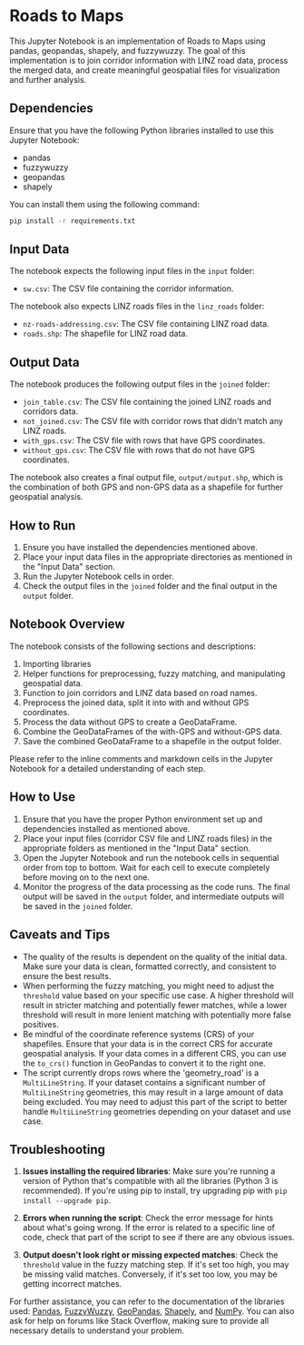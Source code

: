 # Roads to Maps

This Jupyter Notebook is an implementation of Roads to Maps using pandas, geopandas, shapely, and fuzzywuzzy. The goal of this implementation is to join corridor information with LINZ road data, process the merged data, and create meaningful geospatial files for visualization and further analysis.


## Dependencies

Ensure that you have the following Python libraries installed to use this Jupyter Notebook:

- pandas
- fuzzywuzzy
- geopandas
- shapely

You can install them using the following command:

```bash
pip install -r requirements.txt
```

## Input Data

The notebook expects the following input files in the `input` folder:

- `sw.csv`: The CSV file containing the corridor information.

The notebook also expects LINZ roads files in the `linz_roads` folder:

- `nz-roads-addressing.csv`: The CSV file containing LINZ road data.
- `roads.shp`: The shapefile for LINZ road data.

## Output Data

The notebook produces the following output files in the `joined` folder:

- `join_table.csv`: The CSV file containing the joined LINZ roads and corridors data.
- `not_joined.csv`: The CSV file with corridor rows that didn't match any LINZ roads.
- `with_gps.csv`: The CSV file with rows that have GPS coordinates.
- `without_gps.csv`: The CSV file with rows that do not have GPS coordinates.

The notebook also creates a final output file, `output/output.shp`, which is the combination of both GPS and non-GPS data as a shapefile for further geospatial analysis.


## How to Run

1. Ensure you have installed the dependencies mentioned above.
2. Place your input data files in the appropriate directories as mentioned in the "Input Data" section.
3. Run the Jupyter Notebook cells in order.
4. Check the output files in the `joined` folder and the final output in the `output` folder.


## Notebook Overview

The notebook consists of the following sections and descriptions:

1. Importing libraries
2. Helper functions for preprocessing, fuzzy matching, and manipulating geospatial data.
3. Function to join corridors and LINZ data based on road names.
4. Preprocess the joined data, split it into with and without GPS coordinates.
5. Process the data without GPS to create a GeoDataFrame.
6. Combine the GeoDataFrames of the with-GPS and without-GPS data.
7. Save the combined GeoDataFrame to a shapefile in the output folder.

Please refer to the inline comments and markdown cells in the Jupyter Notebook for a detailed understanding of each step.

## How to Use

1. Ensure that you have the proper Python environment set up and dependencies installed as mentioned above.
2. Place your input files (corridor CSV file and LINZ roads files) in the appropriate folders as mentioned in the "Input Data" section.
3. Open the Jupyter Notebook and run the notebook cells in sequential order from top to bottom. Wait for each cell to execute completely before moving on to the next one.
4. Monitor the progress of the data processing as the code runs. The final output will be saved in the `output` folder, and intermediate outputs will be saved in the `joined` folder.

## Caveats and Tips

- The quality of the results is dependent on the quality of the initial data. Make sure your data is clean, formatted correctly, and consistent to ensure the best results.
- When performing the fuzzy matching, you might need to adjust the `threshold` value based on your specific use case. A higher threshold will result in stricter matching and potentially fewer matches, while a lower threshold will result in more lenient matching with potentially more false positives.
- Be mindful of the coordinate reference systems (CRS) of your shapefiles. Ensure that your data is in the correct CRS for accurate geospatial analysis. If your data comes in a different CRS, you can use the `to_crs()` function in GeoPandas to convert it to the right one.
- The script currently drops rows where the 'geometry_road' is a `MultiLineString`. If your dataset contains a significant number of `MultiLineString` geometries, this may result in a large amount of data being excluded. You may need to adjust this part of the script to better handle `MultiLineString` geometries depending on your dataset and use case.

## Troubleshooting

1. **Issues installing the required libraries**: Make sure you're running a version of Python that's compatible with all the libraries (Python 3 is recommended). If you're using pip to install, try upgrading pip with `pip install --upgrade pip`. 

2. **Errors when running the script**: Check the error message for hints about what's going wrong. If the error is related to a specific line of code, check that part of the script to see if there are any obvious issues.

3. **Output doesn't look right or missing expected matches**: Check the `threshold` value in the fuzzy matching step. If it's set too high, you may be missing valid matches. Conversely, if it's set too low, you may be getting incorrect matches.

For further assistance, you can refer to the documentation of the libraries used: [Pandas](https://pandas.pydata.org/docs/), [FuzzyWuzzy](https://github.com/seatgeek/fuzzywuzzy), [GeoPandas](https://geopandas.org/), [Shapely](https://shapely.readthedocs.io/en/stable/), and [NumPy](https://numpy.org/doc/). You can also ask for help on forums like Stack Overflow, making sure to provide all necessary details to understand your problem.